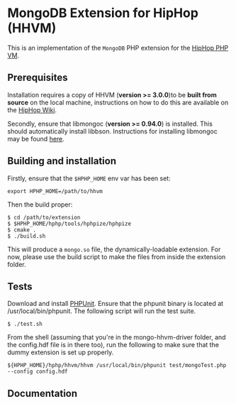 MongoDB Extension for HipHop (HHVM)
==================================

This is an implementation of the `MongoDB` PHP extension for the [HipHop PHP VM][fb-hphp].

## Prerequisites

Installation requires a copy of HHVM (__version >= 3.0.0__)to be **built from source** on the local machine, instructions
on how to do this are available on the [HipHop Wiki][fb-wiki].

Secondly, ensure that libmongoc (__version >= 0.94.0__) is installed. This should automatically install libbson. Instructions for installing
libmongoc may be found [here](https://github.com/mongodb/mongo-c-driver#fetch-sources-and-build).

## Building and installation

Firstly, ensure that the `$HPHP_HOME` env var has been set:

~~~
export HPHP_HOME=/path/to/hhvm
~~~~

Then the build proper:

~~~
$ cd /path/to/extension
$ $HPHP_HOME/hphp/tools/hphpize/hphpize
$ cmake .
$ ./build.sh
~~~

This will produce a `mongo.so` file, the dynamically-loadable extension. For now, please use the build script to make the files from inside the extension folder.

## Tests

Download and install [PHPUnit](http://phpunit.de/getting-started.html). Ensure that the phpunit binary is located at /usr/local/bin/phpunit. The following script will run the test suite.

~~~
$ ./test.sh
~~~

From the shell (assuming that you're in the mongo-hhvm-driver folder, and the config.hdf file is in there too), run the following to make sure that the dummy extension is set up properly.

~~~
${HPHP_HOME}/hphp/hhvm/hhvm /usr/local/bin/phpunit test/mongoTest.php --config config.hdf
~~~

## Documentation

[fb-hphp]: https://github.com/facebook/hhvm "HipHop PHP"
[fb-wiki]: https://github.com/facebook/hhvm/wiki "HipHop Wiki"
